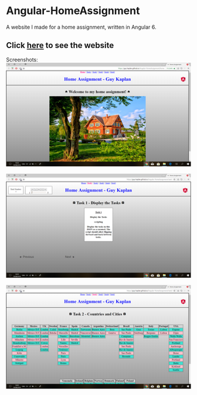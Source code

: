 # Angular-HomeAssignment
A website I made for a home assignment, written in Angular 6.

## Click [here](https://guy-kaplan.github.io/Angular-HomeAssignment/) to see the website
Screenshots:<br>
![screenshot1](/images/screenshot1.png)<br><br>
![screenshot2](/images/screenshot2.png)<br><br>
![screenshot3](/images/screenshot3.png)<br><br>
